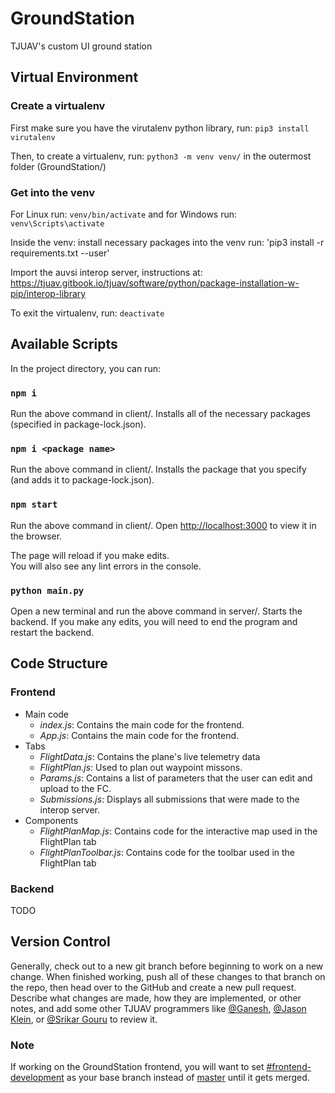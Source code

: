 # GroundStation

TJUAV's custom UI ground station

## Virtual Environment

### Create a virtualenv

First make sure you have the virutalenv python library, run:
`pip3 install virutalenv`

Then, to create a virtualenv, run:
`python3 -m venv venv/`
in the outermost folder (GroundStation/)

### Get into the venv

For Linux run:
`venv/bin/activate`
and for Windows run:
`venv\Scripts\activate`

Inside the venv:
install necessary packages into the venv run:
'pip3 install -r requirements.txt --user'

Import the auvsi interop server, instructions at:
https://tjuav.gitbook.io/tjuav/software/python/package-installation-w-pip/interop-library

To exit the virtualenv, run:
`deactivate`

## Available Scripts

In the project directory, you can run:

### `npm i`

Run the above command in client/.
Installs all of the necessary packages (specified in package-lock.json).<br />

### `npm i <package name>`

Run the above command in client/.
Installs the package that you specify (and adds it to package-lock.json).<br />

### `npm start`

Run the above command in client/.
Open [http://localhost:3000](http://localhost:3000) to view it in the browser.

The page will reload if you make edits.<br />
You will also see any lint errors in the console.

### `python main.py`

Open a new terminal and run the above command in server/.
Starts the backend.
If you make any edits, you will need to end the program and restart the backend.

## Code Structure

### Frontend

- Main code
  - _index.js_: Contains the main code for the frontend.
  - _App.js_: Contains the main code for the frontend.
- Tabs
  - _FlightData.js_: Contains the plane's live telemetry data
  - _FlightPlan.js_: Used to plan out waypoint missons.
  - _Params.js_: Contains a list of parameters that the user can edit and upload to the FC.
  - _Submissions.js_: Displays all submissions that were made to the interop server.
- Components
  - _FlightPlanMap.js_: Contains code for the interactive map used in the FlightPlan tab
  - _FlightPlanToolbar.js_: Contains code for the toolbar used in the FlightPlan tab

### Backend

TODO

## Version Control

Generally, check out to a new git branch before beginning to work on a new change.  When finished working, push all of these changes to that branch on the repo, then head over to the GitHub and create a new pull request.  Describe what changes are made, how they are implemented, or other notes, and add some other TJUAV programmers like [@Ganesh](https://github.com/gnanduru1), [@Jason Klein](https://github.com/Jklein64), or [@Srikar Gouru](https://github.com/srikarg89) to review it.

### Note

If working on the GroundStation frontend, you will want to set [#frontend-development](https://github.com/tj-uav/GroundStation/tree/frontend-development) as your base branch instead of [master](https://github.com/tj-uav/GroundStation/tree/master) until it gets merged.
